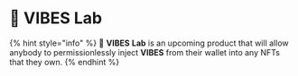 # 🧪 VIBES Lab

{% hint style="info" %}
🚧 **VIBES** **Lab** is an upcoming product that will allow anybody to permissionlessly inject **VIBES** from their wallet into any NFTs that they own.
{% endhint %}


